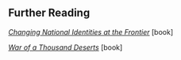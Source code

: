 ## Further Reading

[_Changing National Identities at the Frontier_](https://www.cambridge.org/us/academic/subjects/history/early-republic-and-antebellum-history/changing-national-identities-frontier-texas-and-new-mexico-18001850?format=PB) [book]

[_War of a Thousand Deserts_](https://yalebooks.yale.edu/book/9780300158373/war-thousand-deserts) [book]
